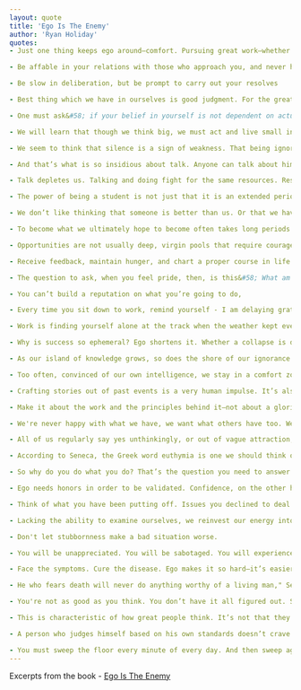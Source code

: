 ```yaml
---
layout: quote
title: 'Ego Is The Enemy'
author: 'Ryan Holiday'
quotes:
- Just one thing keeps ego around—comfort. Pursuing great work—whether it is in sports or art or business—is often terrifying. Ego soothes that fear. It’s a salve to that insecurity. Replacing the rational and aware parts of our psyche with bluster and self-absorption, ego tells us what we want to hear, when we want to hear it. But it is a short-term fix with a long-term consequence.

- Be affable in your relations with those who approach you, and never haughty; for the pride of the arrogant even slaves can hardly endure

- Be slow in deliberation, but be prompt to carry out your resolves

- Best thing which we have in ourselves is good judgment. For the greatest thing in the smallest compass is a sound mind in a human body.

- One must ask&#58; if your belief in yourself is not dependent on actual achievement, then what is it dependent on? The answer, too often when we are just setting out, is nothing. Ego. And this is why we so often see precipitous rises followed by calamitous falls.

- We will learn that though we think big, we must act and live small in order to accomplish what we seek. Because we will be action and education focused, and forgo validation and status, our ambition will not be grandiose but iterative—one foot in front of the other, learning and growing and putting in the time.

- We seem to think that silence is a sign of weakness. That being ignored is tantamount to death (and for the ego, this is true). So we talk, talk, talk as though our life depends on it. In actuality, silence is strength—particularly early on in any journey. As the philosopher (and as it happens, a hater of newspapers and their chatter) Kierkegaard warned, “Mere gossip anticipates real talk, and to express what is still in thought weakens action by forestalling it.

- And that’s what is so insidious about talk. Anyone can talk about himself or herself. Even a child knows how to gossip and chatter. Most people are decent at hype and sales. So what is scarce and rare? Silence. The ability to deliberately keep yourself out of the conversation and subsist without its validation. Silence is the respite of the confident and the strong.

- Talk depletes us. Talking and doing fight for the same resources. Research shows that while goal visualization is important, after a certain point our mind begins to confuse it with actual progress. The same goes for verbalization. Even talking aloud to ourselves while we work through difficult problems has been shown to significantly decrease insight and breakthroughs. After spending so much time thinking, explaining, and talking about a task, we start to feel that we’ve gotten closer to achieving it. Or worse, when things get tough, we feel we can toss the whole project aside because we’ve given it our best try, although of course we haven’t.

- The power of being a student is not just that it is an extended period of instruction, it also places the ego and ambition in someone else’s hands. There is a sort of ego ceiling imposed—one knows that he is not better than the “master” he apprentices under. Not even close. You defer to them, you subsume yourself. You cannot fake or bullshit them. An education can’t be “hacked”; there are no shortcuts besides hacking it every single day. If you don’t, they drop you.

- We don’t like thinking that someone is better than us. Or that we have a lot left to learn. We want to be done. We want to be ready. We’re busy and overburdened. For this reason, updating your appraisal of your talents in a downward direction is one of the most difficult things to do in life—but it is almost always a component of mastery. The pretense of knowledge is our most dangerous vice, because it prevents us from getting any better. Studious self-assessment is the antidote.

- To become what we ultimately hope to become often takes long periods of obscurity, of sitting and wrestling with some topic or paradox. Humility is what keeps us there, concerned that we don’t know enough and that we must continue to study. Ego rushes to the end, rationalizes that patience is for losers (wrongly seeing it as a weakness), and assumes that we’re good enough to give our talents a go in the world.

- Opportunities are not usually deep, virgin pools that require courage and boldness to dive into, but instead are obscured, dusted over, blocked by various forms of resistance. What is really called for in these circumstances is clarity, deliberateness, and methodological determination.

- Receive feedback, maintain hunger, and chart a proper course in life. Pride dulls these senses. Or in other cases, it tunes up other negative parts of ourselves&#58; sensitivity, a persecution complex, the ability to make everything about us.

- The question to ask, when you feel pride, then, is this&#58; What am I missing right now that a more humble person might see? What am I avoiding, or running from, with my bluster, franticness, and embellishments? It is far better to ask and answer these questions now, with the stakes still low, than it will be later.

- You can’t build a reputation on what you’re going to do,

- Every time you sit down to work, remind yourself - I am delaying gratification by doing this. I am passing the marshmallow test. I am earning what my ambition burns for. I am making an investment in myself instead of in my ego. Give yourself a little credit for this choice, but not so much, because you’ve got to get back to the task at hand&#58; practicing, working, improving.

- Work is finding yourself alone at the track when the weather kept everyone else indoors. Work is pushing through the pain and crappy first drafts and prototypes. It is ignoring whatever plaudits others are getting, and more importantly, ignoring whatever plaudits you may be getting. Because there is work to be done. Work doesn’t want to be good. It is made so, despite the headwind.

- Why is success so ephemeral? Ego shortens it. Whether a collapse is dramatic or a slow erosion, it’s always possible and often unnecessary. We stop learning, we stop listening, and we lose our grasp on what matters. We become victims of ourselves and the competition. Sobriety, open-mindedness, organization, and purpose—these are the great stabilizers. They balance out the ego and pride that comes with achievement and recognition.

- As our island of knowledge grows, so does the shore of our ignorance.

- Too often, convinced of our own intelligence, we stay in a comfort zone that ensures that we never feel stupid (and are never challenged to learn or reconsider what we know). It obscures from view various weaknesses in our understanding, until eventually it’s too late to change course. This is where the silent toll is taken.

- Crafting stories out of past events is a very human impulse. It’s also dangerous and untrue. Writing our own narrative leads to arrogance. It turns our life into a story—and turns us into caricatures—while we still have to live it.

- Make it about the work and the principles behind it—not about a glorious vision that makes a good headline.

- We're never happy with what we have, we want what others have too. We want to have more than everyone else. We start out knowing what is important to us, but once we’ve achieved it, we lose sight of our priorities. Ego sways us, and can ruin us.

- All of us regularly say yes unthinkingly, or out of vague attraction, or out of greed or vanity. Because we can’t say no—because we might miss out on something if we did. We think “yes” will let us accomplish more, when in reality it prevents exactly what we seek. All of us waste precious life doing things we don’t like, to prove ourselves to people we don’t respect, and to get things we don’t want.

- According to Seneca, the Greek word euthymia is one we should think of often&#58; it is the sense of our own path and how to stay on it without getting distracted by all the others that intersect it.

- So why do you do what you do? That’s the question you need to answer. Stare at it until you can. Only then will you understand what matters and what doesn’t. Only then can you say no, can you opt out of stupid races that don’t matter, or even exist. Only then is it easy to ignore “successful” people, because most of the time they aren’t—at least relative to you, and often even to themselves.

- Ego needs honors in order to be validated. Confidence, on the other hand, is able to wait and focus on the task at hand regardless of external recognition.

- Think of what you have been putting off. Issues you declined to deal with. Systemic problems that felt too overwhelming to address. Dead time is revived when we use it as an opportunity to do what we’ve long needed to do.

- Lacking the ability to examine ourselves, we reinvest our energy into exactly the patterns of behavior that caused our problems to begin with.

- Don't let stubbornness make a bad situation worse.

- You will be unappreciated. You will be sabotaged. You will experience surprising failures. Your expectations will not be met. You will lose. You will fail.

- Face the symptoms. Cure the disease. Ego makes it so hard—it’s easier to delay, to double down, to deliberately avoid seeing the changes we need to make in our lives.

- He who fears death will never do anything worthy of a living man," Seneca once said. Alter that&#58; He who will do anything to avoid failure will almost certainly do something worthy of a failure.

- You're not as good as you think. You don’t have it all figured out. Stay focused. Do better.

- This is characteristic of how great people think. It’s not that they find failure in every success. They just hold themselves to a standard that exceeds what society might consider to be objective success. Because of that, they don’t much care what other people think; they care whether they meet their own standards. And these standards are much, much higher than everyone else’s.

- A person who judges himself based on his own standards doesn’t crave the spotlight the same way as someone who lets applause dictate success.

- You must sweep the floor every minute of every day. And then sweep again.
---
```

Excerpts from the book - [Ego Is The Enemy](https://www.amazon.com/dp/B015NTIXWE)
